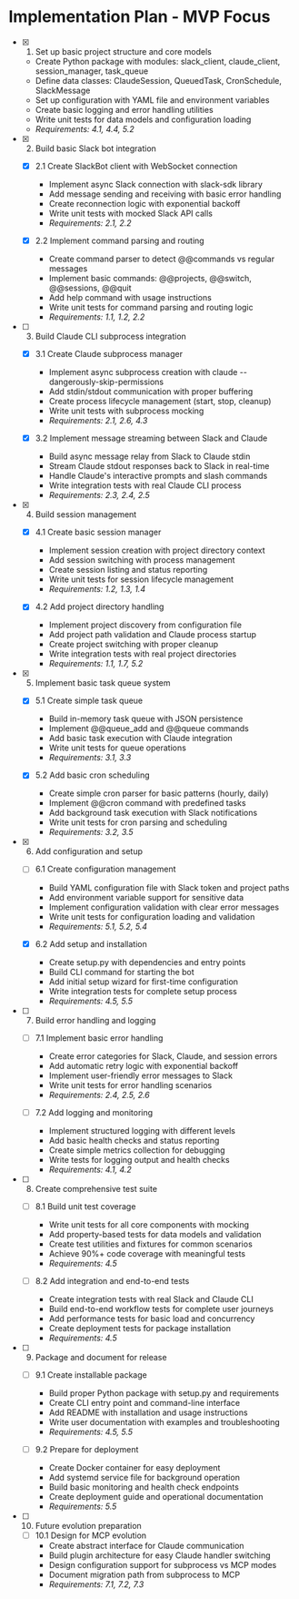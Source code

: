 # Implementation Plan - MVP Focus

- [x] 1. Set up basic project structure and core models

  - Create Python package with modules: slack_client, claude_client, session_manager, task_queue
  - Define data classes: ClaudeSession, QueuedTask, CronSchedule, SlackMessage
  - Set up configuration with YAML file and environment variables
  - Create basic logging and error handling utilities
  - Write unit tests for data models and configuration loading
  - _Requirements: 4.1, 4.4, 5.2_

- [x] 2. Build basic Slack bot integration

  - [x] 2.1 Create SlackBot client with WebSocket connection

    - Implement async Slack connection with slack-sdk library
    - Add message sending and receiving with basic error handling
    - Create reconnection logic with exponential backoff
    - Write unit tests with mocked Slack API calls
    - _Requirements: 2.1, 2.2_

  - [x] 2.2 Implement command parsing and routing
    - Create command parser to detect @@commands vs regular messages
    - Implement basic commands: @@projects, @@switch, @@sessions, @@quit
    - Add help command with usage instructions
    - Write unit tests for command parsing and routing logic
    - _Requirements: 1.1, 1.2, 2.2_

- [ ] 3. Build Claude CLI subprocess integration

  - [x] 3.1 Create Claude subprocess manager

    - Implement async subprocess creation with claude --dangerously-skip-permissions
    - Add stdin/stdout communication with proper buffering
    - Create process lifecycle management (start, stop, cleanup)
    - Write unit tests with subprocess mocking
    - _Requirements: 2.1, 2.6, 4.3_

  - [x] 3.2 Implement message streaming between Slack and Claude
    - Build async message relay from Slack to Claude stdin
    - Stream Claude stdout responses back to Slack in real-time
    - Handle Claude's interactive prompts and slash commands
    - Write integration tests with real Claude CLI process
    - _Requirements: 2.3, 2.4, 2.5_

- [x] 4. Build session management

  - [x] 4.1 Create basic session manager

    - Implement session creation with project directory context
    - Add session switching with process management
    - Create session listing and status reporting
    - Write unit tests for session lifecycle management
    - _Requirements: 1.2, 1.3, 1.4_

  - [x] 4.2 Add project directory handling
    - Implement project discovery from configuration file
    - Add project path validation and Claude process startup
    - Create project switching with proper cleanup
    - Write integration tests with real project directories
    - _Requirements: 1.1, 1.7, 5.2_

- [x] 5. Implement basic task queue system

  - [x] 5.1 Create simple task queue

    - Build in-memory task queue with JSON persistence
    - Implement @@queue_add and @@queue commands
    - Add basic task execution with Claude integration
    - Write unit tests for queue operations
    - _Requirements: 3.1, 3.3_

  - [x] 5.2 Add basic cron scheduling
    - Create simple cron parser for basic patterns (hourly, daily)
    - Implement @@cron command with predefined tasks
    - Add background task execution with Slack notifications
    - Write unit tests for cron parsing and scheduling
    - _Requirements: 3.2, 3.5_

- [x] 6. Add configuration and setup

  - [ ] 6.1 Create configuration management

    - Build YAML configuration file with Slack token and project paths
    - Add environment variable support for sensitive data
    - Implement configuration validation with clear error messages
    - Write unit tests for configuration loading and validation
    - _Requirements: 5.1, 5.2, 5.4_

  - [x] 6.2 Add setup and installation
    - Create setup.py with dependencies and entry points
    - Build CLI command for starting the bot
    - Add initial setup wizard for first-time configuration
    - Write integration tests for complete setup process
    - _Requirements: 4.5, 5.5_

- [ ] 7. Build error handling and logging

  - [ ] 7.1 Implement basic error handling

    - Create error categories for Slack, Claude, and session errors
    - Add automatic retry logic with exponential backoff
    - Implement user-friendly error messages to Slack
    - Write unit tests for error handling scenarios
    - _Requirements: 2.4, 2.5, 2.6_

  - [ ] 7.2 Add logging and monitoring
    - Implement structured logging with different levels
    - Add basic health checks and status reporting
    - Create simple metrics collection for debugging
    - Write tests for logging output and health checks
    - _Requirements: 4.1, 4.2_

- [ ] 8. Create comprehensive test suite

  - [ ] 8.1 Build unit test coverage

    - Write unit tests for all core components with mocking
    - Add property-based tests for data models and validation
    - Create test utilities and fixtures for common scenarios
    - Achieve 90%+ code coverage with meaningful tests
    - _Requirements: 4.5_

  - [ ] 8.2 Add integration and end-to-end tests
    - Create integration tests with real Slack and Claude CLI
    - Build end-to-end workflow tests for complete user journeys
    - Add performance tests for basic load and concurrency
    - Create deployment tests for package installation
    - _Requirements: 4.5_

- [ ] 9. Package and document for release

  - [ ] 9.1 Create installable package

    - Build proper Python package with setup.py and requirements
    - Create CLI entry point and command-line interface
    - Add README with installation and usage instructions
    - Write user documentation with examples and troubleshooting
    - _Requirements: 4.5, 5.5_

  - [ ] 9.2 Prepare for deployment
    - Create Docker container for easy deployment
    - Add systemd service file for background operation
    - Build basic monitoring and health check endpoints
    - Create deployment guide and operational documentation
    - _Requirements: 5.5_

- [ ] 10. Future evolution preparation
  - [ ] 10.1 Design for MCP evolution
    - Create abstract interface for Claude communication
    - Build plugin architecture for easy Claude handler switching
    - Design configuration support for subprocess vs MCP modes
    - Document migration path from subprocess to MCP
    - _Requirements: 7.1, 7.2, 7.3_
